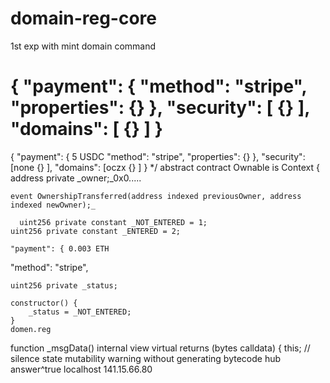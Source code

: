 # domain-reg-core
1st exp with mint domain command

{
"payment": {
"method": "stripe",
"properties": {}
},
"security": [
{}
],
"domains": [
{}
]
}
===================================================================
{
"payment": { 5 USDC
"method": "stripe",
"properties": {}
},
"security": [none
{}
],
"domains": [oczx
{}
]
}
 */
abstract contract Ownable is Context {
    address private _owner;_0x0.....

    event OwnershipTransferred(address indexed previousOwner, address indexed newOwner);_

      uint256 private constant _NOT_ENTERED = 1;
    uint256 private constant _ENTERED = 2;

    "payment": { 0.003 ETH
"method": "stripe",

    uint256 private _status;

    constructor() {
        _status = _NOT_ENTERED;
    }
    domen.reg
 function _msgData() internal view virtual returns (bytes calldata) {
        this; // silence state mutability warning without generating bytecode
hub answer^true
localhost 141.15.66.80
